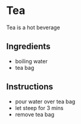 # Tea
Tea is a hot beverage

## Ingredients
* boiling water
* tea bag

## Instructions
* pour water over tea bag
* let steep for 3 mins
* remove tea bag
